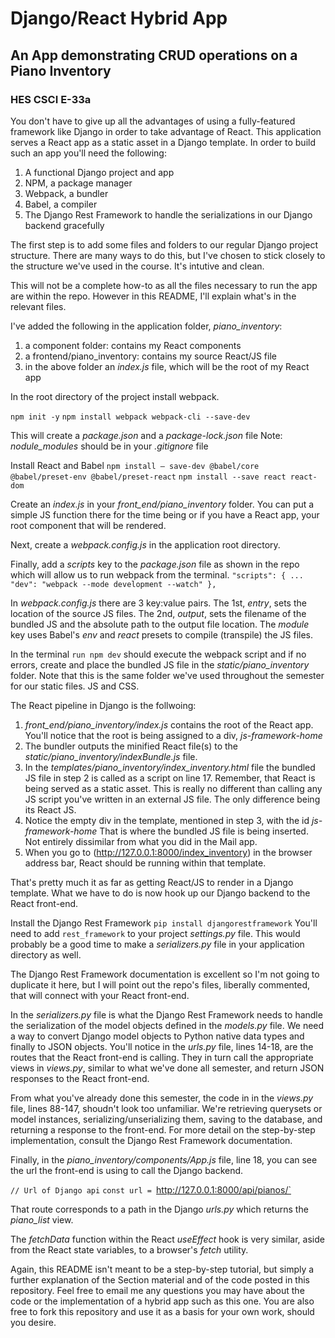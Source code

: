 # Django/React Hybrid App
## An App demonstrating CRUD operations on a Piano Inventory
### HES CSCI E-33a
You don't have to give up all the advantages of using a fully-featured framework like Django in order to take advantage of React.  This application serves a React app as a static asset in a Django template.  In order to build such an app you'll need the following:
1. A functional Django project and app
2. NPM, a package manager
3. Webpack, a bundler
4. Babel, a compiler
5. The Django Rest Framework to handle the serializations in our Django backend gracefully

The first step is to add some files and folders to our regular Django project structure. There are many ways to do this, but I've chosen to stick closely to the structure we've used in the course. It's intutive and clean.  

This will not be a complete how-to as all the files necessary to run the app are within the repo.  However in this README, I'll explain what's in the relevant files.

I've added the following in the application folder, *piano_inventory*:
1. a component folder: contains my React components
2. a frontend/piano_inventory: contains my source React/JS file
3. in the above folder an *index.js* file, which will be the root of my React app

In the root directory of the project install webpack.

`npm init -y`
`npm install webpack webpack-cli --save-dev`

This will create a *package.json* and a *package-lock.json* file
Note: *nodule_modules* should be in your *.gitignore* file

Install React and Babel
`npm install — save-dev @babel/core @babel/preset-env @babel/preset-react`
`npm install --save react react-dom`

Create an *index.js* in your *front_end/piano_inventory* folder.  You can put a simple JS function there for the time being or if you have a React app, your root component that will be rendered.

Next, create a *webpack.config.js* in the application root directory.

Finally, add a *scripts* key to the *package.json* file as shown in the repo which will allow us to run webpack from the terminal.
`"scripts": {
    ...
    "dev": "webpack --mode development --watch"
  },`

In *webpack.config.js* there are 3 key:value pairs.  The 1st, *entry*, sets the location of the source JS files.  The 2nd, *output*, sets the filename of the bundled JS and the absolute path to the output file location.  The *module* key uses Babel's *env* and *react* presets to compile (transpile) the JS files.

In the terminal `run npm dev` should execute the webpack script and if no errors, create and place the bundled JS file in the *static/piano_inventory* folder.  Note that this is the same folder we've used throughout the semester for our static files. JS and CSS.

The React pipeline in Django is the follwoing:
1) *front_end/piano_inventory/index.js* contains the root of the React app. You'll notice that the root is being assigned to a div, *js-framework-home*
2) The bundler outputs the minified React file(s) to the *static/piano_inventory/indexBundle.js* file.
3) In the *templates/piano_inventory/index_inventory.html* file the bundled JS file in step 2 is called as a script on line 17. Remember, that React is being served as a static asset.  This is really no different than calling any JS script you've written in an external JS file.  The only difference being its React JS.
4) Notice the empty div in the template, mentioned in step 3, with the id *js-framework-home*  That is where the bundled JS file is being inserted. Not entirely dissimilar from what you did in the Mail app.
5) When you go to (http://127.0.0.1:8000/index_inventory) in the browser address bar, React should be running within that template.
    
That's pretty much it as far as getting React/JS to render in a Django template.  What we have to do is now hook up our Django backend to the React front-end.

Install the Django Rest Framework
`pip install djangorestframework`
You'll need to add `rest_framework` to your project *settings.py* file.
This would probably be a good time to make a *serializers.py* file in your application directory as well.

The Django Rest Framework documentation is excellent so I'm not going to duplicate it here, but I will point out the repo's files, liberally commented, that will connect with your React front-end.

In the *serializers.py* file is what the Django Rest Framework needs to handle the serialization of the model objects defined in the *models.py* file.  We need a way to convert Django model objects to Python native data types and finally to JSON objects.
You'll notice in the *urls.py* file, lines 14-18, are the routes that the React front-end is calling.  They in turn call the appropriate views in *views.py*, similar to what we've done all semester, and return JSON responses to the React front-end.

From what you've already done this semester, the code in in the *views.py* file, lines 88-147, shoudn't look too unfamiliar.  We're retrieving querysets or model instances, serializing/unserializing them, saving to the database, and returning a response to the front-end.  For more detail on the step-by-step implementation, consult the Django Rest Framework documentation.

Finally, in the *piano_inventory/components/App.js* file, line 18, you can see the url the front-end is using to call the Django backend. 

`// Url of Django api`
`const url = `http://127.0.0.1:8000/api/pianos/`

That route corresponds to a path in the Django *urls.py* which returns the *piano_list* view.

The *fetchData* function within the React *useEffect* hook is very similar, aside from the React state variables, to a browser's *fetch* utility.

Again, this README isn't meant to be a step-by-step tutorial, but simply a further explanation of the Section material and of the code posted in this repository.  Feel free to email me any questions you may have about the code or the implementation of a hybrid app such as this one.  You are also free to fork this repository and use it as a basis for your own work, should you desire.
